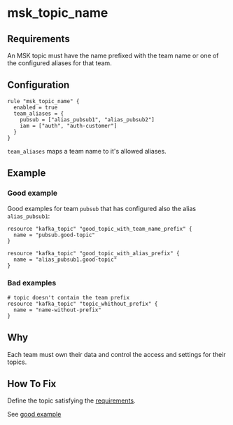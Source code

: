 # msk_topic_name

## Requirements

An MSK topic must have the name prefixed with the team name or one of the configured aliases for that team.

## Configuration

```hcl
rule "msk_topic_name" {
  enabled = true
  team_aliases = {
    pubsub = ["alias_pubsub1", "alias_pubsub2"]
    iam = ["auth", "auth-customer"]
  }
}
```

`team_aliases` maps a team name to it's allowed aliases.

## Example

### Good example

Good examples for team `pubsub` that has configured also the alias `alias_pubsub1`:
```hcl
resource "kafka_topic" "good_topic_with_team_name_prefix" {
  name = "pubsub.good-topic"
}

resource "kafka_topic" "good_topic_with_alias_prefix" {
  name = "alias_pubsub1.good-topic"
}
```

### Bad examples
```hcl
# topic doesn't contain the team prefix
resource "kafka_topic" "topic_whithout_prefix" {
  name = "name-without-prefix"
}
```


## Why

Each team must own their data and control the access and settings for their topics.

## How To Fix

Define the topic satisfying the [requirements](#requirements).

See [good example](#good-example)
